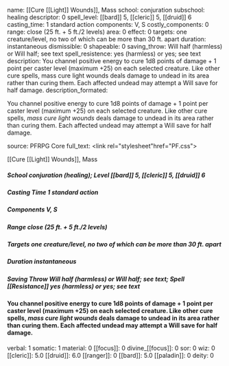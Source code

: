 name: [[Cure [[Light]] Wounds]], Mass
school: conjuration
subschool: healing
descriptor: 0
spell_level: [[bard]] 5, [[cleric]] 5, [[druid]] 6
casting_time: 1 standard action
components: V, S
costly_components: 0
range: close (25 ft. + 5 ft./2 levels)
area: 0
effect: 0
targets: one creature/level, no two of which can be more than 30 ft. apart
duration: instantaneous
dismissible: 0
shapeable: 0
saving_throw: Will half (harmless) or Will half; see text
spell_resistence: yes (harmless) or yes; see text
description: You channel positive energy to cure 1d8 points of damage + 1 point per caster level (maximum +25) on each selected creature. Like other cure spells, mass cure light wounds deals damage to undead in its area rather than curing them. Each affected undead may attempt a Will save for half damage.
description_formated: <p>You channel positive energy to cure 1d8 points of damage + 1 point per caster level (maximum +25) on each selected creature. Like other cure spells, <i>mass cure light wounds</i> deals damage to undead in its area rather than curing them. Each affected undead may attempt a Will save for half damage.</p>
source: PFRPG Core
full_text: <link rel="stylesheet"href="PF.css"><div class="heading"><p class="alignleft">[[Cure [[Light]] Wounds]], Mass</p><div style="clear: both;"></div></div><div><h5><b>School </b>conjuration (healing); <b>Level </b>[[bard]] 5, [[cleric]] 5, [[druid]] 6</h5><h5><b>Casting Time </b>1 standard action</h5><h5><b>Components </b>V, S</h5><h5><b>Range </b>close (25 ft. + 5 ft./2 levels)</h5><h5><b>Targets </b> one creature/level, no two of which can be more than 30 ft. apart</h5><h5><b>Duration </b>instantaneous</h5><h5><b>Saving Throw </b>Will half (harmless) or Will half; see text; <b>Spell [[Resistance]] </b>yes (harmless) or yes; see text</h5></div><div><h4><p>You channel positive energy to cure 1d8 points of damage + 1 point per caster level (maximum +25) on each selected creature. Like other cure spells, <i>mass cure light wounds</i> deals damage to undead in its area rather than curing them. Each affected undead may attempt a Will save for half damage.</p></h4></div>
verbal: 1
somatic: 1
material: 0
[[focus]]: 0
divine_[[focus]]: 0
sor: 0
wiz: 0
[[cleric]]: 5.0
[[druid]]: 6.0
[[ranger]]: 0
[[bard]]: 5.0
[[paladin]]: 0
deity: 0

